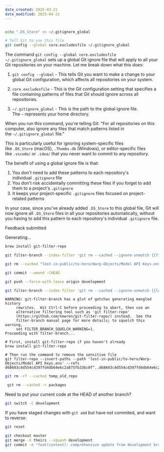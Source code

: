```yaml
---
date_created: 2025-03-21
date_modified: 2025-04-21
---
```


```bash

echo ".DS_Store" >> ~/.gitignore_global

# Tell Git to use this file 
git config --global core.excludesfile ~/.gitignore_global
```

The command `git config --global core.excludesfile ~/.gitignore_global` sets up a global Git ignore file that will apply to all your Git repositories on your machine. Let me break down what this does:

1. `git config --global` - This tells Git you want to make a change to your global Git configuration, which affects all repositories on your system.
    
2. `core.excludesfile` - This is the Git configuration setting that specifies a file containing patterns of files that Git should ignore across all repositories.
    
3. `~/.gitignore_global` - This is the path to the global ignore file. The `~` represents your home directory.
    

When you run this command, you're telling Git: "For all repositories on this computer, also ignore any files that match patterns listed in the `~/.gitignore_global` file."

This is particularly useful for ignoring system-specific files like `.DS_Store` (macOS), `.Thumbs.db` (Windows), or editor-specific files like `.vscode/` or `.idea/` that you never want to commit to any repository.

The benefit of using a global ignore file is that:

1. You don't need to add these patterns to each repository's individual `.gitignore` file
2. You don't risk accidentally committing these files if you forget to add them to a project's `.gitignore`
3. It keeps your project-specific `.gitignore` files focused on project-related patterns

In your case, since you've already added `.DS_Store` to this global file, Git will now ignore all `.DS_Store` files in all your repositories automatically, without you having to add this pattern to each repository's individual `.gitignore` file.

Feedback submitted

Generating...

```bash
brew install git-filter-repo
```

```bash
git filter-branch --index-filter 'git rm --cached --ignore-unmatch {{file_path}}' {{commit_hash}}^..{{commit_hash}}
```

```bash
git rm --cached "lost-in-public/to-hero/Warp-Objects/Model API Keys.env"
```

```bash
git commit --amend -CHEAD
```

```bash
git push --force-with-lease origin development
```


```bash
git filter-branch --index-filter 'git rm --cached --ignore-unmatch {{lost-in-public/to-hero/Warp-Objects/Model API Keys.env}}' {{d68603c4d554cd397fd4db64e6c2a875fb33bc0f}}^..{{d68603c4d554cd397fd4db64e6c2a875fb33bc0f}}
```

```
WARNING: git-filter-branch has a glut of gotchas generating mangled history
	 rewrites.  Hit Ctrl-C before proceeding to abort, then use an
	 alternative filtering tool such as 'git filter-repo'
	 (https://github.com/newren/git-filter-repo/) instead.  See the
	 filter-branch manual page for more details; to squelch this warning,
	 set FILTER_BRANCH_SQUELCH_WARNING=1.
Proceeding with filter-branch...
```

```
# First, install git-filter-repo if you haven't already
brew install git-filter-repo

# Then run the command to remove the sensitive file
git filter-repo --invert-paths --path 'lost-in-public/to-hero/Warp-Objects/Model API Keys.env' --refs d68603c4d554cd397fd4db64e6c2a875fb33bc0f^..d68603c4d554cd397fd4db64e6c2a875fb33bc0f
```

```bash
git rm -rf --cached temp_old_repo
```

```bash
 git rm --cached -r packages
```

Need to put your current code at the HEAD of another branch? 

```bash
git switch -C development
```

If you have staged changes with `git add` but have not commited, and want to reverse:
```bash
git reset
```

```bash
git checkout master
git merge -X theirs --squash development
git commit -m "feat(content): comprehensive update from development branch"
```

